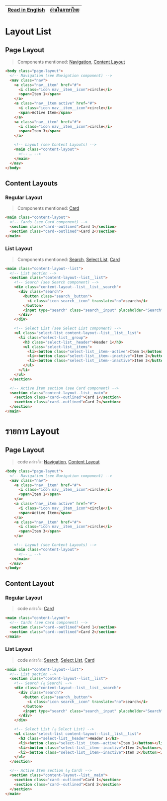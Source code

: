 | [Read in English](#layout-list) | [อ่านในภาษาไทย](#รายการ-layout) |
| ------------------------------- | ------------------------------- |

# Layout List

## Page Layout

> Components mentioned: [Navigation](..\components\README.md#navigation), [Content Layout](#content-layouts)

```html
<body class="page-layout">
  <!-- Navigation (see Navigation component) -->
  <nav class="nav">
    <a class="nav__item" href="#">
      <i class="icon nav__item__icon">circle</i>
      <span>Item 1</span>
    </a>
    <a class="nav__item active" href="#">
      <i class="icon nav__item__icon">circle</i>
      <span>Active Item</span>
    </a>
    <a class="nav__item" href="#">
      <i class="icon nav__item__icon">circle</i>
      <span>Item 3</span>
    </a>

    <!-- Layout (see Content Layouts) -->
    <main class="content-layout">
      <!-- … -->
    </main>
  </nav>
</body>
```

## Content Layouts

### Regular Layout

> Components mentioned: [Card](..\components\README.md#card)

```html
<main class="content-layout">
  <!-- Cards (see Card component) -->
  <section class="card--outlined">Card 1</section>
  <section class="card--outlined">Card 2</section>
</main>
```

### List Layout

> Components mentioned: [Search](..\components\README.md#search), [Select List](..\components\input\README.md#select-list), [Card](..\components\README.md#card)

```html
<main class="content-layout--list">
  <!-- List section -->
  <section class="content-layout--list__list">
    <!-- Search (see Search component) -->
    <div class="content-layout--list__list__search">
      <div class="search">
        <button class="search__button">
          <i class="icon search__icon" translate="no">search</i>
        </button>
        <input type="search" class="search__input" placeholder="Search" />
      </div>
    </div>

    <!-- Select List (see Select List component) -->
    <ul class="select-list content-layout--list__list__list">
      <li class="select-list__group">
        <h3 class="select-list__header">Header 1</h3>
        <ul class="select-list__items">
          <li><button class="select-list__item--active">Item 1</button></li>
          <li><button class="select-list__item--inactive">Item 2</button></li>
          <li><button class="select-list__item--inactive">Item 3</button></li>
        </ul>
      </li>
    </ul>
  </section>

  <!-- Active Item section (see Card component) -->
  <section class="content-layout--list__main">
    <section class="card--outlined">Card 1</section>
    <section class="card--outlined">Card 2</section>
  </section>
</main>
```

# รายการ Layout

## Page Layout

> code กล่าวถึง: [Navigation](..\components\README.md#navigation), [Content Layout](#content-layout)

```html
<body class="page-layout">
  <!-- Navigation (see Navigation component) -->
  <nav class="nav">
    <a class="nav__item" href="#">
      <i class="icon nav__item__icon">circle</i>
      <span>Item 1</span>
    </a>
    <a class="nav__item active" href="#">
      <i class="icon nav__item__icon">circle</i>
      <span>Active Item</span>
    </a>
    <a class="nav__item" href="#">
      <i class="icon nav__item__icon">circle</i>
      <span>Item 3</span>
    </a>

    <!-- Layout (see Content Layouts) -->
    <main class="content-layout">
      <!-- … -->
    </main>
  </nav>
</body>
```

## Content Layout

### Regular Layout

> code กล่าวถึง: [Card](..\components\README.md#card)

```html
<main class="content-layout">
  <!-- Cards (see Card component) -->
  <section class="card--outlined">Card 1</section>
  <section class="card--outlined">Card 2</section>
</main>
```

### List Layout

> code กล่าวถึง: [Search](..\components\README.md#search), [Select List](..\components\input\README.md#select-list), [Card](..\components\README.md#card)

```html
<main class="content-layout--list">
  <!-- List section -->
  <section class="content-layout--list__list">
    <!-- Search (ดู Search) -->
    <div class="content-layout--list__list__search">
      <div class="search">
        <button class="search__button">
          <i class="icon search__icon" translate="no">search</i>
        </button>
        <input type="search" class="search__input" placeholder="Search" />
      </div>
    </div>

    <!-- Select List (ดู Select List) -->
    <ul class="select-list content-layout--list__list__list">
      <h3 class="select-list__header">Header 1</h3>
      <li><button class="select-list__item--active">Item 1</button></li>
      <li><button class="select-list__item--inactive">Item 2</button></li>
      <li><button class="select-list__item--inactive">Item 3</button></li>
    </ul>
  </section>

  <!-- Active Item section (ดู Card) -->
  <section class="content-layout--list__main">
    <section class="card--outlined">Card 1</section>
    <section class="card--outlined">Card 2</section>
  </section>
</main>
```
